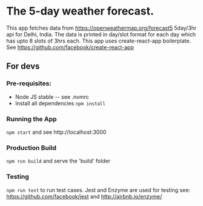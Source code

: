 # The 5-day weather forecast.

This app fetches data from https://openweathermap.org/forecast5 5day/3hr api for Delhi, India.
The data is printed in day/slot format for each day which has upto 8 slots of 3hrs each.
This app uses create-react-app boilerplate. See https://github.com/facebook/create-react-app
## For devs

### Pre-requisites:
* Node JS stable -- see .nvmrc
* Install all dependencies `npm install`

### Running the App
`npm start` and see http://localhost:3000

### Production Build
`npm run build` and serve the 'build' folder

### Testing
`npm run test` to run test cases.
Jest and Enzyme are used for testing see: https://github.com/facebook/jest and http://airbnb.io/enzyme/
